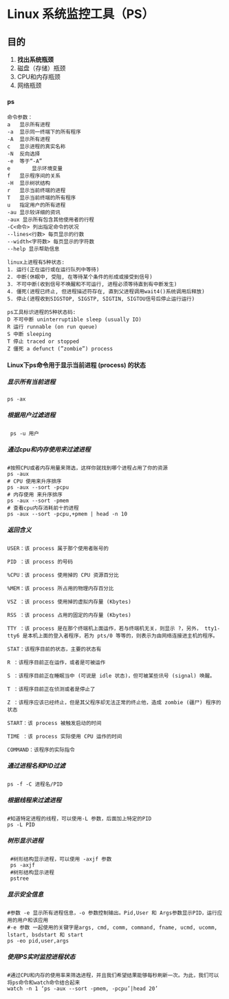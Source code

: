 # Linux 系统监控工具（PS）

## 目的

1. **找出系统瓶颈**
2. 磁盘（存储）瓶颈
3. CPU和内存瓶颈
4. 网络瓶颈

#### ps

```
命令参数：
a  	显示所有进程
-a 	显示同一终端下的所有程序
-A 	显示所有进程
c  	显示进程的真实名称
-N 	反向选择
-e 	等于“-A”
e		显示环境变量
f  	显示程序间的关系
-H 	显示树状结构
r  	显示当前终端的进程
T  	显示当前终端的所有程序
u  	指定用户的所有进程
-au 显示较详细的资讯
-aux 显示所有包含其他使用者的行程 
-C<命令> 列出指定命令的状况
--lines<行数> 每页显示的行数
--width<字符数> 每页显示的字符数
--help 显示帮助信息

linux上进程有5种状态:
1. 运行(正在运行或在运行队列中等待)
2. 中断(休眠中, 受阻, 在等待某个条件的形成或接受到信号)
3. 不可中断(收到信号不唤醒和不可运行, 进程必须等待直到有中断发生)
4. 僵死(进程已终止, 但进程描述符存在, 直到父进程调用wait4()系统调用后释放)
5. 停止(进程收到SIGSTOP, SIGSTP, SIGTIN, SIGTOU信号后停止运行运行)

ps工具标识进程的5种状态码:
D 不可中断 uninterruptible sleep (usually IO)
R 运行 runnable (on run queue)
S 中断 sleeping
T 停止 traced or stopped
Z 僵死 a defunct (”zombie”) process
```

#### Linux下ps命令用于显示当前进程 (process) 的状态

##### **显示所有当前进程**

```
ps -ax
```

##### **根据用户过滤进程**

```
 ps -u 用户
```

##### **通过cpu和内存使用来过滤进程**

```
#按照CPU或者内存用量来筛选，这样你就找到哪个进程占用了你的资源
ps -aux
# CPU 使用来升序排序
ps -aux --sort -pcpu
# 内存使用 来升序排序
ps -aux --sort -pmem
# 查看cpu内存消耗前十的进程
ps -aux --sort -pcpu,+pmem | head -n 10
```

##### **返回含义**

```
USER：该 process 属于那个使用者账号的

PID ：该 process 的号码

%CPU：该 process 使用掉的 CPU 资源百分比

%MEM：该 process 所占用的物理内存百分比

VSZ ：该 process 使用掉的虚拟内存量 (Kbytes)

RSS ：该 process 占用的固定的内存量 (Kbytes)

TTY ：该 process 是在那个终端机上面运作，若与终端机无关，则显示 ?，另外， tty1-tty6 是本机上面的登入者程序，若为 pts/0 等等的，则表示为由网络连接进主机的程序。

STAT：该程序目前的状态，主要的状态有

R ：该程序目前正在运作，或者是可被运作

S ：该程序目前正在睡眠当中 (可说是 idle 状态)，但可被某些讯号 (signal) 唤醒。

T ：该程序目前正在侦测或者是停止了

Z ：该程序应该已经终止，但是其父程序却无法正常的终止他，造成 zombie (疆尸) 程序的状态

START：该 process 被触发启动的时间

TIME ：该 process 实际使用 CPU 运作的时间

COMMAND：该程序的实际指令
```

##### **通过进程名和PID过滤**

```
ps -f -C 进程名/PID
```

##### **根据线程来过滤进程**

```
#知道特定进程的线程，可以使用-L 参数，后面加上特定的PID
ps -L PID
```

##### **树形显示进程**

```
 #树形结构显示进程，可以使用 -axjf 参数
 ps -axjf
 #树形结构显示进程
 pstree
```

##### **显示安全信息**

```
#参数 -e 显示所有进程信息，-o 参数控制输出。Pid,User 和 Args参数显示PID，运行应用的用户和该应用
#-e 参数 一起使用的关键字是args, cmd, comm, command, fname, ucmd, ucomm, lstart, bsdstart 和 start
ps -eo pid,user,args
```

##### **使用PS实时监控进程状态**

```
#通过CPU和内存的使用率来筛选进程，并且我们希望结果能够每秒刷新一次。为此，我们可以将ps命令和watch命令结合起来
watch -n 1 ‘ps -aux --sort -pmem, -pcpu’|head 20’
```


